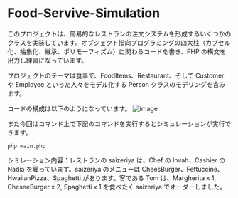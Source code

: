 # Food-Servive-Simulation

このプロジェクトは、簡易的なレストランの注文システムを形成するいくつかのクラスを実装しています。オブジェクト指向プログラミングの四大柱（カプセル化、抽象化、継承、ポリモーフィズム）に関わるコードを書き、PHP の構文を出力し練習になっています。

プロジェクトのテーマは食事で、FoodItems、Restaurant、そして Customer や Employee といった人々をモデル化する Person クラスのモデリングを含みます。

コードの構成は以下のようになっています。
![image](https://github.com/user-attachments/assets/7ab0fc3e-0b6e-43ba-bcb6-1f66a7470526)


また今回はコマンド上で下記のコマンドを実行するとシミュレーションが実行できます。
```
php main.php
```

シミレーション内容：レストランの saizeriya は、Chef の Invah、Cashier の Nadia を雇っています。saizeriya のメニューは CheesBurger、Fettuccine、HwaiianPizza、Spaghetti があります。客である Tom は、Margherita x 1, CheseeBurger x 2, Spaghetti x 1 を食べたく saizeriya でオーダーしました。

